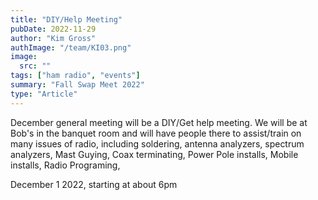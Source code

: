 ```yaml
---
title: "DIY/Help Meeting"
pubDate: 2022-11-29
author: "Kim Gross"
authImage: "/team/KI03.png"
image:
  src: ""
tags: ["ham radio", "events"]
summary: "Fall Swap Meet 2022"
type: "Article"
---
```


December general meeting will be a DIY/Get help meeting. We will be at Bob's in the banquet room and will have people there to assist/train on many issues of radio, including soldering, antenna analyzers, spectrum analyzers, Mast Guying, Coax terminating, Power Pole installs, Mobile installs, Radio Programing,

December 1 2022, starting at about 6pm
